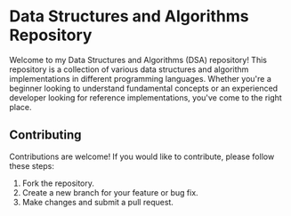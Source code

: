 # Data Structures and Algorithms Repository

Welcome to my Data Structures and Algorithms (DSA) repository! This repository is a collection of various data structures and algorithm implementations in different programming languages. Whether you're a beginner looking to understand fundamental concepts or an experienced developer looking for reference implementations, you've come to the right place.

## Contributing

Contributions are welcome! If you would like to contribute, please follow these steps:

1. Fork the repository.
2. Create a new branch for your feature or bug fix.
3. Make changes and submit a pull request.
